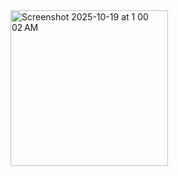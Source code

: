 <img width="252" height="249" alt="Screenshot 2025-10-19 at 1 00 02 AM" src="https://github.com/user-attachments/assets/ab98ecd6-825a-4769-85a2-f7a2b1242e41" />
